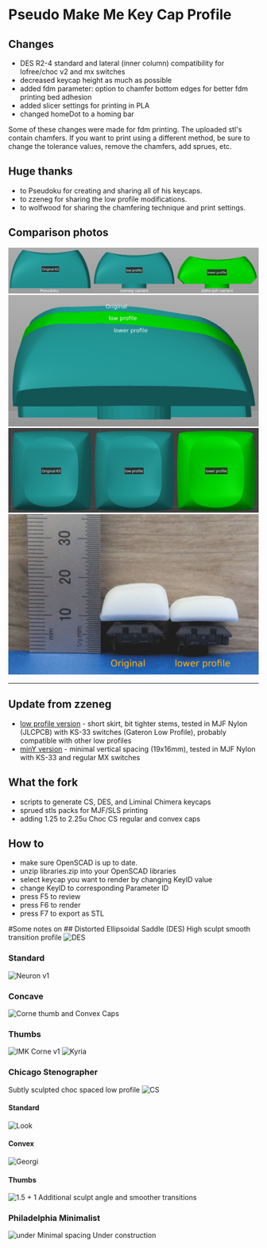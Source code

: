# Pseudo Make Me Key Cap Profile

## Changes
* DES R2-4 standard and lateral (inner column) compatibility for lofree/choc v2 and mx switches
* decreased keycap height as much as possible
* added fdm parameter: option to chamfer bottom edges for better fdm printing bed adhesion
* added slicer settings for printing in PLA
* changed homeDot to a homing bar

Some of these changes were made for fdm printing. The uploaded stl's contain chamfers. If you want to print using a different method, be sure to change the tolerance values, remove the chamfers, add sprues, etc. 

## Huge thanks
* to Pseudoku for creating and sharing all of his keycaps.
* to zzeneg for sharing the low profile modifications.
* to wolfwood for sharing the chamfering technique and print settings.

## Comparison photos
![front](https://raw.githubusercontent.com/dohn-joh/PseudoMakeMeKeyCapProfiles/master/Photo/comparison_front.png)
![side](https://raw.githubusercontent.com/dohn-joh/PseudoMakeMeKeyCapProfiles/master/Photo/comparison_side.png)
![top](https://raw.githubusercontent.com/dohn-joh/PseudoMakeMeKeyCapProfiles/master/Photo/comparison_top.png)
![ruler](https://raw.githubusercontent.com/dohn-joh/PseudoMakeMeKeyCapProfiles/master/Photo/comparison_ruler.jpg)

---

## Update from zzeneg
* [low profile version](https://github.com/zzeneg/PseudoMakeMeKeyCapProfiles/tree/master/stl/MX/lowprofile) - short skirt, bit tighter stems, tested in MJF Nylon (JLCPCB) with KS-33 switches (Gateron Low Profile), probably compatible with other low profiles
* [minY version](https://github.com/zzeneg/PseudoMakeMeKeyCapProfiles/tree/minY/stl/MX/lowprofile/minY) - minimal vertical spacing (19x16mm), tested in MJF Nylon with KS-33 and regular MX switches

## What the fork

* scripts to generate CS, DES, and Liminal Chimera keycaps
* sprued stls packs for MJF/SLS printing
* adding 1.25 to 2.25u Choc CS regular and convex caps

## How to
* make sure OpenSCAD is up to date.
* unzip libraries.zip into your OpenSCAD libraries
* select keycap you want to render by changing KeyID value
* change KeyID to corresponding Parameter ID
* press F5 to review
* press F6 to render
* press F7 to export as STL

#Some notes on ## Distorted Ellipsoidal Saddle (DES) High sculpt smooth transition profile
![DES](https://raw.githubusercontent.com/pseudoku/PseudoMakeMeKeyCapProfiles/master/Photo/R1-R5.png)
### Standard
![Neuron v1](https://raw.githubusercontent.com/pseudoku/PseudoMakeMeKeyCapProfiles/master/Photo/DES_cast.jpg)

### Concave
![Corne thumb and Convex Caps](https://raw.githubusercontent.com/pseudoku/PseudoMakeMeKeyCapProfiles/master/Photo/Convex.jpg)

### Thumbs
![IMK Corne v1](https://raw.githubusercontent.com/pseudoku/PseudoMakeMeKeyCapProfiles/master/Photo/DES_corne.jpg)
![Kyria](https://raw.githubusercontent.com/pseudoku/PseudoMakeMeKeyCapProfiles/master/Photo/DES_kyria.png)

### Chicago Stenographer
Subtly sculpted choc spaced low profile
![CS](https://raw.githubusercontent.com/pseudoku/PseudoMakeMeKeyCapProfiles/master/Photo/CS.png)
#### Standard
![Look](https://raw.githubusercontent.com/pseudoku/PseudoMakeMeKeyCapProfiles/master/Photo/CS_gergo.jpg)

#### Convex
![Georgi](https://raw.githubusercontent.com/pseudoku/PseudoMakeMeKeyCapProfiles/master/Photo/CS_convex.jpg)
#### Thumbs
![1.5 + 1](https://raw.githubusercontent.com/pseudoku/PseudoMakeMeKeyCapProfiles/master/Photo/CS_Thumb.png)
Additional sculpt angle and smoother transitions

### Philadelphia Minimalist
![under](https://raw.githubusercontent.com/pseudoku/PseudoMakeMeKeyCapProfiles/master/Photo/Philadelphia_Minimalist.png)
Minimal spacing
Under construction
